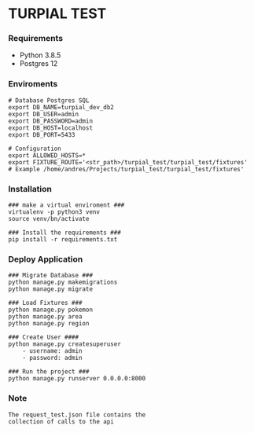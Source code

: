 # TURPIAL TEST #

### Requirements ###

* Python 3.8.5
* Postgres 12


### Enviroments ###

    # Database Postgres SQL 
    export DB_NAME=turpial_dev_db2
    export DB_USER=admin
    export DB_PASSWORD=admin
    export DB_HOST=localhost
    export DB_PORT=5433

    # Configuration
    export ALLOWED_HOSTS=*
    export FIXTURE_ROUTE='<str_path>/turpial_test/turpial_test/fixtures' 
    # Example /home/andres/Projects/turpial_test/turpial_test/fixtures'

### Installation ###
    ### make a virtual enviroment ###
    virtualenv -p python3 venv
    source venv/bn/activate
    
    ### Install the requirements ###
    pip install -r requirements.txt

### Deploy Application ###
    
    ### Migrate Database ###
    python manage.py makemigrations
    python manage.py migrate

    ### Load Fixtures ###
    python manage.py pokemon
    python manage.py area
    python manage.py region
    
    ### Create User ####
    python manage.py createsuperuser
        - username: admin
        - password: admin

    ### Run the project ###
    python manage.py runserver 0.0.0.0:8000

### Note ### 
    
    The request_test.json file contains the 
    collection of calls to the api




    
